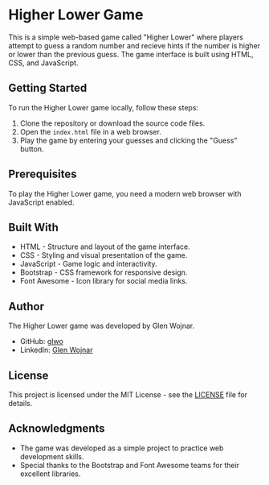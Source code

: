 # Higher Lower Game

This is a simple web-based game called "Higher Lower" where players attempt to guess a random number and recieve hints if the number is higher or lower than the previous guess. The game interface is built using HTML, CSS, and JavaScript.

## Getting Started

To run the Higher Lower game locally, follow these steps:

1. Clone the repository or download the source code files.
2. Open the `index.html` file in a web browser.
3. Play the game by entering your guesses and clicking the "Guess" button.

## Prerequisites

To play the Higher Lower game, you need a modern web browser with JavaScript enabled.

## Built With

- HTML - Structure and layout of the game interface.
- CSS - Styling and visual presentation of the game.
- JavaScript - Game logic and interactivity.
- Bootstrap - CSS framework for responsive design.
- Font Awesome - Icon library for social media links.

## Author

The Higher Lower game was developed by Glen Wojnar.

- GitHub: [glwo](https://github.com/glwo)
- LinkedIn: [Glen Wojnar](https://www.linkedin.com/in/glen-wojnar-74449b269/)

## License

This project is licensed under the MIT License - see the [LICENSE](LICENSE) file for details.

## Acknowledgments

- The game was developed as a simple project to practice web development skills.
- Special thanks to the Bootstrap and Font Awesome teams for their excellent libraries.

